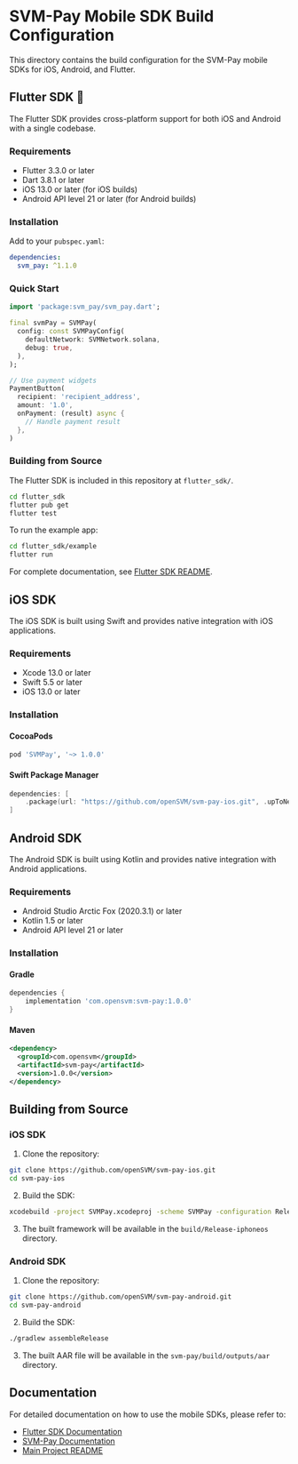 # SVM-Pay Mobile SDK Build Configuration

This directory contains the build configuration for the SVM-Pay mobile SDKs for iOS, Android, and Flutter.

## Flutter SDK 🎯

The Flutter SDK provides cross-platform support for both iOS and Android with a single codebase.

### Requirements

- Flutter 3.3.0 or later
- Dart 3.8.1 or later
- iOS 13.0 or later (for iOS builds)
- Android API level 21 or later (for Android builds)

### Installation

Add to your `pubspec.yaml`:

```yaml
dependencies:
  svm_pay: ^1.1.0
```

### Quick Start

```dart
import 'package:svm_pay/svm_pay.dart';

final svmPay = SVMPay(
  config: const SVMPayConfig(
    defaultNetwork: SVMNetwork.solana,
    debug: true,
  ),
);

// Use payment widgets
PaymentButton(
  recipient: 'recipient_address',
  amount: '1.0',
  onPayment: (result) async {
    // Handle payment result
  },
)
```

### Building from Source

The Flutter SDK is included in this repository at `flutter_sdk/`.

```bash
cd flutter_sdk
flutter pub get
flutter test
```

To run the example app:

```bash
cd flutter_sdk/example
flutter run
```

For complete documentation, see [Flutter SDK README](../flutter_sdk/README.md).

## iOS SDK

The iOS SDK is built using Swift and provides native integration with iOS applications.

### Requirements

- Xcode 13.0 or later
- Swift 5.5 or later
- iOS 13.0 or later

### Installation

#### CocoaPods

```ruby
pod 'SVMPay', '~> 1.0.0'
```

#### Swift Package Manager

```swift
dependencies: [
    .package(url: "https://github.com/openSVM/svm-pay-ios.git", .upToNextMajor(from: "1.0.0"))
]
```

## Android SDK

The Android SDK is built using Kotlin and provides native integration with Android applications.

### Requirements

- Android Studio Arctic Fox (2020.3.1) or later
- Kotlin 1.5 or later
- Android API level 21 or later

### Installation

#### Gradle

```gradle
dependencies {
    implementation 'com.opensvm:svm-pay:1.0.0'
}
```

#### Maven

```xml
<dependency>
  <groupId>com.opensvm</groupId>
  <artifactId>svm-pay</artifactId>
  <version>1.0.0</version>
</dependency>
```

## Building from Source

### iOS SDK

1. Clone the repository:
```bash
git clone https://github.com/openSVM/svm-pay-ios.git
cd svm-pay-ios
```

2. Build the SDK:
```bash
xcodebuild -project SVMPay.xcodeproj -scheme SVMPay -configuration Release
```

3. The built framework will be available in the `build/Release-iphoneos` directory.

### Android SDK

1. Clone the repository:
```bash
git clone https://github.com/openSVM/svm-pay-android.git
cd svm-pay-android
```

2. Build the SDK:
```bash
./gradlew assembleRelease
```

3. The built AAR file will be available in the `svm-pay/build/outputs/aar` directory.

## Documentation

For detailed documentation on how to use the mobile SDKs, please refer to:

- [Flutter SDK Documentation](../flutter_sdk/README.md) 
- [SVM-Pay Documentation](../docs/documentation.md#mobile-sdk)
- [Main Project README](../README.md)

